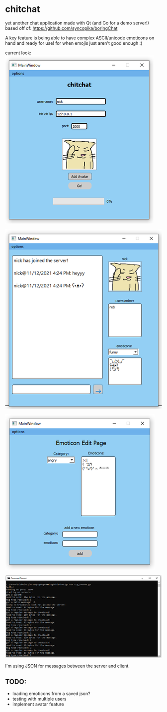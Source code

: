 # chitchat    
    
yet another chat application made with Qt (and Go for a demo server!)    
based off of: https://github.com/syncopika/boringChat       
    
A key feature is being able to have complex ASCII/unicode emoticons on hand and ready for use! for when emojis just aren't good enough :)  
    
current look:    
![the login page](screenshots/loginPage.png)    
    
![the chat page](screenshots/chatArea.png)    
    
![the emoticon edit page](screenshots/emoticonEditPage.png)    
    
![the go server](screenshots/go-server.png)    
    
I'm using JSON for messages between the server and client.    
    
## TODO:    
- loading emoticons from a saved json?
- testing with multiple users
- implement avatar feature